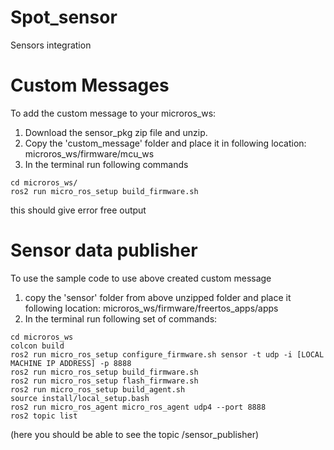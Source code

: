 # Spot_sensor
Sensors integration

# Custom Messages
To add the custom message to your microros_ws:
1. Download the sensor_pkg zip file and unzip.
2. Copy the 'custom_message' folder and place it in following location: microros_ws/firmware/mcu_ws
3. In the terminal run following commands
```
cd microros_ws/
ros2 run micro_ros_setup build_firmware.sh
```
this should give error free output
# Sensor data publisher
To use the sample code to use above created custom message
1. copy the 'sensor' folder from above unzipped folder and place it following location: microros_ws/firmware/freertos_apps/apps
2. In the terminal run following set of commands:
```
cd microros_ws
colcon build
ros2 run micro_ros_setup configure_firmware.sh sensor -t udp -i [LOCAL MACHINE IP ADDRESS] -p 8888
ros2 run micro_ros_setup build_firmware.sh
ros2 run micro_ros_setup flash_firmware.sh
ros2 run micro_ros_setup build_agent.sh
source install/local_setup.bash
ros2 run micro_ros_agent micro_ros_agent udp4 --port 8888
ros2 topic list 
```
(here you should be able to see the topic /sensor_publisher)
